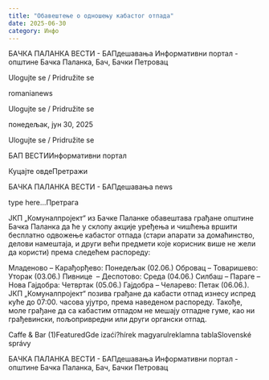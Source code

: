 ```yaml
---
title: "Обавештење о одношењу кабастог отпада"
date: 2025-06-30
category: Инфо
---
```


БАЧКА ПАЛАНКА ВЕСТИ - БАПдешавања Информативни портал - општине Бачка Паланка, Бач, Бачки Петровац

Ulogujte se / Pridružite se

romanianews

Ulogujte se / Pridružite se

понедељак, јун 30, 2025

Ulogujte se / Pridružite se

БАП ВЕСТИИнформативни портал

Куцајте овдеПретражи

БАЧКА ПАЛАНКА ВЕСТИ - БАПдешавања news

type here...Претрага

ЈКП „Комуналпројект“ из Бачке Паланке обавештава грађане општине Бачка Паланка да ће у склопу акције уређења и чишћења вршити бесплатно одвожење кабастог отпада (стари апарати за домаћинство, делови намештаја, и други већи предмети које корисник више не жели да користи) према следећем распореду:

Младеново – Карађорђево: Понедељак (02.06.)
Обровац – Товаришево: Уторак (03.06.)
Пивнице  – Деспотово: Среда (04.06.)
Силбаш – Параге – Нова Гајдобра: Четвртак (05.06.)
Гајдобра – Челарево: Петак (06.06.).
ЈКП „Комуналпројект“ позива грађане да кабасти отпад изнесу испред куће до 07:00. часова ујутро, према наведеном распореду. Такође, моле грађане да са кабастим отпадом не мешају отпадне гуме, као ни грађевински, пољопривредни или други органски отпад.

Caffe & Bar (1)FeaturedGde izaći?hírek magyarulreklamna tablaSlovenské správy

БАЧКА ПАЛАНКА ВЕСТИ - БАПдешавања Информативни портал - општине Бачка Паланка, Бач, Бачки Петровац
